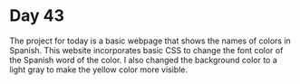 # Day 43
The project for today is a basic webpage that shows the names of colors in Spanish. This website incorporates basic CSS to change the font color of the Spanish word of the color. I also changed the background color to a light gray to make the yellow color more visible.